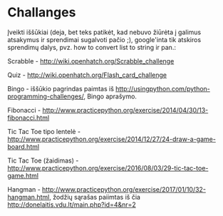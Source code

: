 # Challanges
Įveikti iššūkiai (deja, bet teks patikėt, kad nebuvo žiūrėta į galimus atsakymus ir sprendimai sugalvoti pačio ;), google'inta tik atskiros sprendimų dalys, pvz. how to convert list to string ir pan.:

Scrabble - http://wiki.openhatch.org/Scrabble_challenge

Quiz - http://wiki.openhatch.org/Flash_card_challenge

Bingo - iššūkio pagrindas paimtas iš http://usingpython.com/python-programming-challenges/, Bingo aprašymo.

Fibonacci - http://www.practicepython.org/exercise/2014/04/30/13-fibonacci.html

Tic Tac Toe tipo lentelė - http://www.practicepython.org/exercise/2014/12/27/24-draw-a-game-board.html

Tic Tac Toe (žaidimas) - http://www.practicepython.org/exercise/2016/08/03/29-tic-tac-toe-game.html

Hangman - http://www.practicepython.org/exercise/2017/01/10/32-hangman.html, žodžių sąrašas paiimtas iš čia http://donelaitis.vdu.lt/main.php?id=4&nr=2
